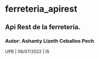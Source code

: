 # ferreteria_apirest

## Api Rest de la ferretería.

### Autor: Ashanty Lizeth Ceballos Pech

UPB | 06/07/2022 | IS